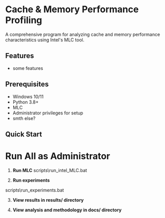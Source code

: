 # Cache & Memory Performance Profiling

A comprehensive program for analyzing cache and memory performance characteristics using Intel's MLC tool.


## Features

- some features

## Prerequisites
- Windows 10/11
- Python 3.8+
- MLC
- Administrator privileges for setup
- smth else?

## Quick Start
# Run All as Administrator
1. **Run MLC**
scripts\run_intel_MLC.bat

2. **Run experiments**

scripts\run_experiments.bat

3. **View results in results/ directory**

4. **View analysis and methodology in docs/ directory**
